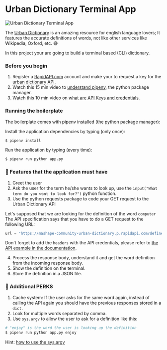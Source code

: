 # Urban Dictionary Terminal App

![Urban Dictionary Terminal App](https://github.com/breatheco-de/english-dictionary-project-tutorial/blob/master/preview.gif?raw=true)

The [Urban Dictionary](https://www.urbandictionary.com/) is an amazing resource for english language lovers; It features the accurate definitions of words, not like other services like Wikipedia, Oxford, etc. 😅

In this project your are going to build a terminal based (CLI) dictionary.

### Before you begin

1. Register a [RapidAPI.com](https://rapidapi.com/) account and make your to request a key for the [urban dictionary API](https://rapidapi.com/community/api/urban-dictionary).
2. Watch this 15 min video to [understand pipenv](https://www.youtube.com/watch?v=6Qmnh5C4Pmo), the python package manager.
3. Watch this 10 min video on [what are API Keys and credentials](https://www.youtube.com/watch?v=InoAIgBZIEA).

### Running the boilerplate

The boilerplate comes with pipenv installed (the python package manager):

Install the application dependencies by typing (only once):

```bash
$ pipenv install
```
Run the application by typing (every time):

```bash
$ pipenv run python app.py
```

### 📝 Features that the application must have

1. Greet the user
2. Ask the user for the term he/she wants to look up, use the `input("What term do you want to look for?")` python function.
3. Use the python requests package to code your GET request to the Urban Dictionary API

Let's supposed that we are looking for the definition of the word `computer`
The API specification says that you have to do a GET request to the following URL: 

```python
url = "https://mashape-community-urban-dictionary.p.rapidapi.com/define?term=computer"
```

Don't forget to add the `headers` with the API credentials, please refer to [the API example in the documentation](https://rapidapi.com/community/api/urban-dictionary/endpoints).

4. Process the response body, understand it and get the word definition from the incoming response body.
5. Show the definition on the terminal.
6. Store the definition in a JSON file.

### 🍾 Additional PERKS

1. Cache system: If the user asks for the same word again, instead of calling the API again you should have the previous responses stored in a `dict`.
2. Look for multiple words separated by comma.
3. Use `sys.argv` to allow the user to ask for a definition like this:

```python
# "enjoy" is the word the user is looking up the definition
$ pipenv run python app.py enjoy
```

Hint: [how to use the sys.argv](https://www.pythonforbeginners.com/system/python-sys-argv)



